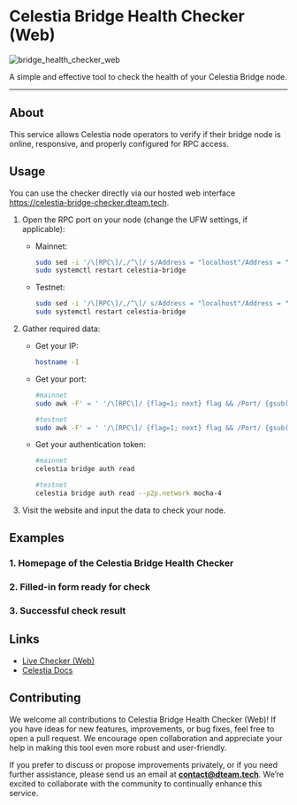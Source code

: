 # Celestia Bridge Health Checker (Web)

![bridge_health_checker_web](https://github.com/user-attachments/assets/a0aea1e9-d92f-4b6d-9b4d-29bcfa316b4a)

A simple and effective tool to check the health of your Celestia Bridge node.

---

## About

This service allows Celestia node operators to verify if their bridge node is online, responsive, and properly configured for RPC access.

## Usage

You can use the checker directly via our hosted web interface https://celestia-bridge-checker.dteam.tech.

1. Open the RPC port on your node (change the UFW settings, if applicable):
   - Mainnet:
     ```bash
     sudo sed -i '/\[RPC\]/,/^\[/ s/Address = "localhost"/Address = "0.0.0.0"/' $HOME/.celestia-bridge/config.toml
     sudo systemctl restart celestia-bridge
     ```
   - Testnet:
     ```bash
     sudo sed -i '/\[RPC\]/,/^\[/ s/Address = "localhost"/Address = "0.0.0.0"/' $HOME/.celestia-bridge-mocha-4/config.toml
     sudo systemctl restart celestia-bridge
     ```

2. Gather required data:
   - Get your IP:
     ```bash
     hostname -I
     ```
   - Get your port:
     ```bash
     #mainnet
     sudo awk -F' = ' '/\[RPC\]/ {flag=1; next} flag && /Port/ {gsub(/"/, "", $2); print $2; exit}' $HOME/.celestia-bridge/config.toml

     #testnet
     sudo awk -F' = ' '/\[RPC\]/ {flag=1; next} flag && /Port/ {gsub(/"/, "", $2); print $2; exit}' $HOME/.celestia-bridge-mocha-4/config.toml
     ```
   - Get your authentication token:
     ```bash
     #mainnet
     celestia bridge auth read

     #testnet
     celestia bridge auth read --p2p.network mocha-4
     ```

3. Visit the website and input the data to check your node.

## Examples

### 1. Homepage of the Celestia Bridge Health Checker



### 2. Filled-in form ready for check



### 3. Successful check result



## Links

- [Live Checker (Web)](https://dteam.tech/tools/celestia-bridge-health-checker)
- [Celestia Docs](https://docs.celestia.org/)

## Contributing

We welcome all contributions to Celestia Bridge Health Checker (Web)! If you have ideas for new features, improvements, or bug fixes, feel free to open a pull request. We encourage open collaboration and appreciate your help in making this tool even more robust and user-friendly.

If you prefer to discuss or propose improvements privately, or if you need further assistance, please send us an email at **contact@dteam.tech**. We’re excited to collaborate with the community to continually enhance this service.
